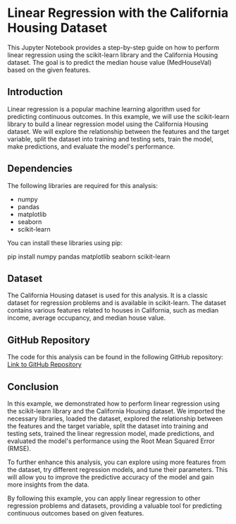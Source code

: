 # Linear Regression with the California Housing Dataset

This Jupyter Notebook provides a step-by-step guide on how to perform linear regression using the scikit-learn library and the California Housing dataset. The goal is to predict the median house value (MedHouseVal) based on the given features.

## Introduction
Linear regression is a popular machine learning algorithm used for predicting continuous outcomes. In this example, we will use the scikit-learn library to build a linear regression model using the California Housing dataset. We will explore the relationship between the features and the target variable, split the dataset into training and testing sets, train the model, make predictions, and evaluate the model's performance.

## Dependencies
The following libraries are required for this analysis:
- numpy
- pandas
- matplotlib
- seaborn
- scikit-learn

You can install these libraries using pip:

pip install numpy pandas matplotlib seaborn scikit-learn
## Dataset
The California Housing dataset is used for this analysis. It is a classic dataset for regression problems and is available in scikit-learn. The dataset contains various features related to houses in California, such as median income, average occupancy, and median house value.

## GitHub Repository
The code for this analysis can be found in the following GitHub repository: [Link to GitHub Repository](https://github.com/kamalakarpeta/predictive_analysis_with_linear_regression)

## Conclusion
In this example, we demonstrated how to perform linear regression using the scikit-learn library and the California Housing dataset. We imported the necessary libraries, loaded the dataset, explored the relationship between the features and the target variable, split the dataset into training and testing sets, trained the linear regression model, made predictions, and evaluated the model's performance using the Root Mean Squared Error (RMSE).

To further enhance this analysis, you can explore using more features from the dataset, try different regression models, and tune their parameters. This will allow you to improve the predictive accuracy of the model and gain more insights from the data.

By following this example, you can apply linear regression to other regression problems and datasets, providing a valuable tool for predicting continuous outcomes based on given features.

